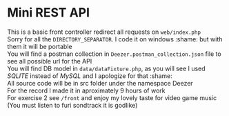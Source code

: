 # Mini REST API
This is a basic front controller redirect all requests on `web/index.php`  
Sorry for all the `DIRECTORY_SEPARATOR`. I code it on windows :shame: but with them it will be portable   
You will find a postman collection in `Deezer.postman_collection.json` file to see all possible url for the API  
You will find DB model in `data/dataFixture.php`, as you will see I used *SQLITE* instead of *MySQL* and I apologize for that :shame:  
All source code will be in src folder under the namespace Deezer  
For the record I made it in aproximately 9 hours of work  
For exercise 2 see `/front` and enjoy my lovely taste for video game music  (You must listen to furi sondtrack it is godlike)